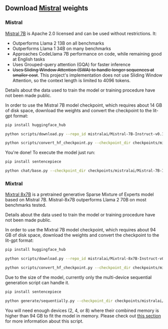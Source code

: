 ## Download [Mistral](https://mistral.ai) weights

### Mistral

[Mistral 7B](https://mistral.ai/news/announcing-mistral-7b) is Apache 2.0 licensed and can be used without restrictions. It:

* Outperforms Llama 2 13B on all benchmarks
* Outperforms Llama 1 34B on many benchmarks
* Approaches CodeLlama 7B performance on code, while remaining good at English tasks
* Uses Grouped-query attention (GQA) for faster inference
* ~~Uses Sliding Window Attention (SWA) to handle longer sequences at smaller cost~~.
  This project's implementation does not use Sliding Window Attention, so the context length is limited to 4096 tokens.

Details about the data used to train the model or training procedure have not been made public.

In order to use the Mistral 7B model checkpoint, which requires about 14 GB of disk space, download the weights and convert the checkpoint to the lit-gpt format:

```bash
pip install huggingface_hub

python scripts/download.py --repo_id mistralai/Mistral-7B-Instruct-v0.1

python scripts/convert_hf_checkpoint.py --checkpoint_dir checkpoints/mistralai/Mistral-7B-Instruct-v0.1
```

You're done! To execute the model just run:

```bash
pip install sentencepiece

python chat/base.py --checkpoint_dir checkpoints/mistralai/Mistral-7B-Instruct-v0.1
```

### Mixtral

[Mixtral 8x7B](https://mistral.ai/news/mixtral-of-experts) is a pretrained generative Sparse Mixture of Experts model based on Mistral 7B.
Mistral-8x7B outperforms Llama 2 70B on most benchmarks tested.

Details about the data used to train the model or training procedure have not been made public.

In order to use the Mixtral 7B model checkpoint, which requires about 94 GB of disk space, download the weights and convert the checkpoint to the lit-gpt format:

```bash
pip install huggingface_hub

python scripts/download.py --repo_id mistralai/Mixtral-8x7B-Instruct-v0.1 --from_safetensors true

python scripts/convert_hf_checkpoint.py --checkpoint_dir checkpoints/mistralai/Mixtral-8x7B-Instruct-v0.1
```

Due to the size of the model, currently only the multi-device sequential generation script can handle it.

```bash
pip install sentencepiece

python generate/sequentially.py --checkpoint_dir checkpoints/mistralai/Mixtral-8x7B-Instruct-v0.1
```

You will need enough devices (2, 4, or 8) where their combined memory is higher than 94 GB to fit the model in memory.
Please check out [this section](inference.md#run-a-large-model-on-multiple-smaller-devices) for more information about this script.
